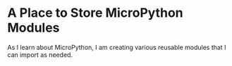 # A Place to Store MicroPython Modules

As I learn about MicroPython, I am creating various reusable modules that I can import as needed.

